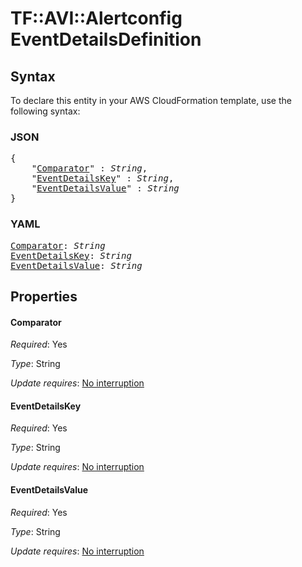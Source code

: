 # TF::AVI::Alertconfig EventDetailsDefinition

## Syntax

To declare this entity in your AWS CloudFormation template, use the following syntax:

### JSON

<pre>
{
    "<a href="#comparator" title="Comparator">Comparator</a>" : <i>String</i>,
    "<a href="#eventdetailskey" title="EventDetailsKey">EventDetailsKey</a>" : <i>String</i>,
    "<a href="#eventdetailsvalue" title="EventDetailsValue">EventDetailsValue</a>" : <i>String</i>
}
</pre>

### YAML

<pre>
<a href="#comparator" title="Comparator">Comparator</a>: <i>String</i>
<a href="#eventdetailskey" title="EventDetailsKey">EventDetailsKey</a>: <i>String</i>
<a href="#eventdetailsvalue" title="EventDetailsValue">EventDetailsValue</a>: <i>String</i>
</pre>

## Properties

#### Comparator

_Required_: Yes

_Type_: String

_Update requires_: [No interruption](https://docs.aws.amazon.com/AWSCloudFormation/latest/UserGuide/using-cfn-updating-stacks-update-behaviors.html#update-no-interrupt)

#### EventDetailsKey

_Required_: Yes

_Type_: String

_Update requires_: [No interruption](https://docs.aws.amazon.com/AWSCloudFormation/latest/UserGuide/using-cfn-updating-stacks-update-behaviors.html#update-no-interrupt)

#### EventDetailsValue

_Required_: Yes

_Type_: String

_Update requires_: [No interruption](https://docs.aws.amazon.com/AWSCloudFormation/latest/UserGuide/using-cfn-updating-stacks-update-behaviors.html#update-no-interrupt)

